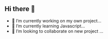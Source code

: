 ## Hi there 👋
- 🔭 I’m currently working on my own project...
- 🌱 I’m currently learning Javascript...
- 👯 I’m looking to collaborate on new project ...
